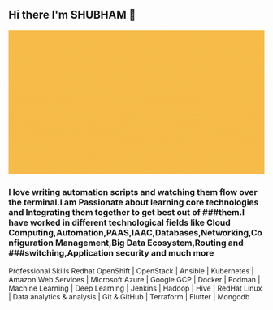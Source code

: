 ## Hi there I'm SHUBHAM 👋
![My Introduction!](Introduction.gif "Just an Introduction")

### I love writing automation scripts and watching them flow over the terminal.I am Passionate about learning core technologies and Integrating them together to get best out of ###them.I have worked in different technological fields like Cloud Computing,Automation,PAAS,IAAC,Databases,Networking,Configuration Management,Big Data Ecosystem,Routing and ###switching,Application security and much more

Professional Skills
Redhat OpenShift | OpenStack | Ansible | Kubernetes | Amazon Web Services | Microsoft Azure | Google
GCP | Docker | Podman | Machine Learning | Deep Learning | Jenkins | Hadoop | Hive | RedHat Linux |
Data analytics & analysis | Git & GitHub | Terraform | Flutter | Mongodb


<!---
**shubhambhardwaj007/shubhambhardwaj007** is a ✨ _special_ ✨ repository because its `README.md` (this file) appears on your GitHub profile.

Here are some ideas to get you started:

- 🔭 I’m currently working on ...
- 🌱 I’m currently learning ...
- 👯 I’m looking to collaborate on ...
- 🤔 I’m looking for help with ...
- 💬 Ask me about ...
- 📫 How to reach me: ...
- 😄 Pronouns: ...
- ⚡ Fun fact: ...
-->
